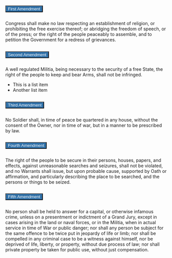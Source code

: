 <style>
    .usa-accordion__button {
      margin-block: .5rem;
      background-color: #2f70a8;
      color: white;
      &[aria-expanded='false']{
        background-image: url(/assets/images/chevron-down_white.svg),linear-gradient(transparent,transparent);
      }
      &[aria-expanded='true']{
        background-image: url(/assets/img/usa-icons/chevron-up_white.svg),linear-gradient(transparent,transparent);
      }
    }
    .usa-accordion__button:hover{
      background-color: #183A57;
      color: white;
    }
    .accordion_title{
    display: flex;
    align-items: center;
    span{
      padding-left: 2rem;
    }
    p{
      font-weight: 400;
    }
    h3{
      margin-bottom: 0;
    }
  }
  .accordion_icon{
    background-size: 100px 900px;
  }
</style>

<div class="usa-accordion">
  <h4 class="usa-accordion__heading">
    <button
      type="button"
      class="usa-accordion__button"
      aria-expanded="true"
      aria-controls="a1"
    >
      First Amendment
    </button>
  </h4>
  <div id="a1" class="usa-accordion__content usa-prose">
    <p>
      Congress shall make no law respecting an establishment of religion, or
      prohibiting the free exercise thereof; or abridging the freedom of speech,
      or of the press; or the right of the people peaceably to assemble, and to
      petition the Government for a redress of grievances.
    </p>
  </div>
  <h4 class="usa-accordion__heading">
    <button
      type="button"
      class="usa-accordion__button"
      aria-expanded="false"
      aria-controls="a2"
    >
      Second Amendment
    </button>
  </h4>
  <div id="a2" class="usa-accordion__content usa-prose">
    <p>
      A well regulated Militia, being necessary to the security of a free State,
      the right of the people to keep and bear Arms, shall not be infringed.
    </p>
    <ul>
      <li>This is a list item</li>
      <li>Another list item</li>
    </ul>
  </div>
  <h4 class="usa-accordion__heading">
    <button
      type="button"
      class="usa-accordion__button"
      aria-expanded="false"
      aria-controls="a3"
    >
      Third Amendment
    </button>
  </h4>
  <div id="a3" class="usa-accordion__content usa-prose">
    <p>
      No Soldier shall, in time of peace be quartered in any house, without the
      consent of the Owner, nor in time of war, but in a manner to be prescribed
      by law.
    </p>
  </div>
  <h4 class="usa-accordion__heading">
    <button
      type="button"
      class="usa-accordion__button"
      aria-expanded="false"
      aria-controls="a4"
    >
      Fourth Amendment
    </button>
  </h4>
  <div id="a4" class="usa-accordion__content usa-prose">
    <p>
      The right of the people to be secure in their persons, houses, papers, and
      effects, against unreasonable searches and seizures, shall not be
      violated, and no Warrants shall issue, but upon probable cause, supported
      by Oath or affirmation, and particularly describing the place to be
      searched, and the persons or things to be seized.
    </p>
  </div>
  <h4 class="usa-accordion__heading">
    <button
      type="button"
      class="usa-accordion__button"
      aria-expanded="false"
      aria-controls="a5"
    >
      Fifth Amendment
    </button>
  </h4>
  <div id="a5" class="usa-accordion__content usa-prose">
    <p>
      No person shall be held to answer for a capital, or otherwise infamous
      crime, unless on a presentment or indictment of a Grand Jury, except in
      cases arising in the land or naval forces, or in the Militia, when in
      actual service in time of War or public danger; nor shall any person be
      subject for the same offence to be twice put in jeopardy of life or limb;
      nor shall be compelled in any criminal case to be a witness against
      himself, nor be deprived of life, liberty, or property, without due
      process of law; nor shall private property be taken for public use,
      without just compensation.
    </p>
  </div>
</div>